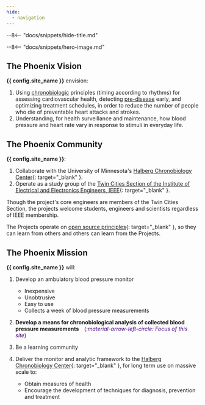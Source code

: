 ```yaml
---
hide:
  - navigation
---
```

--8<-- "docs/snippets/hide-title.md"

--8<-- "docs/snippets/hero-image.md"

## The Phoenix Vision

**{{ config.site_name }}** envision:

1. Using [chronobiologic](glossary#chronobiology) principles (timing according to rhythms) for assessing cardiovascular health, detecting [pre-disease](glossary#predisease) early, and optimizing treatment schedules, in order to reduce the number of people who die of preventable heart attacks and strokes.
2. Understanding, for health surveillance and maintenance, how blood pressure and heart rate vary in response to stimuli in everyday life.

## The Phoenix Community

**{{ config.site_name }}**:

1. Collaborate with the University of Minnesota's [Halberg Chronobiology Center](https://halbergchronobiologycenter.umn.edu){: target="_blank" }.
1. Operate as a study group of the [Twin Cities Section of the Institute of Electrical and Electronics Engineers, IEEE](https://tc-ieee.org){: target="_blank" }.

Though the project's core engineers are members of the Twin Cities Section, the projects welcome students, engineers and scientists regardless of IEEE membership.

The Projects operate on [open source principles](https://opensource.org/osd/){: target="_blank" }, so they can learn from others and others can learn from the Projects.

## The Phoenix Mission

**{{ config.site_name }}** will: 

1.  Develop an ambulatory blood pressure monitor

    * Inexpensive
    * Unobtrusive
    * Easy to use
    * Collects a week of blood pressure measurements

2. **Develop a means for chronobiological analysis of collected blood pressure measurements**&emsp;(<span style="color: indigo; font-style: italic;">:material-arrow-left-circle: Focus of this site</span>)

3. Be a learning community

4. Deliver the monitor and analytic framework to the [Halberg Chronobiology Center](https://halbergchronobiologycenter.umn.edu){: target="_blank" }, for long term use on massive scale to:

    * Obtain measures of health
    * Encourage the development of techniques for diagnosis, prevention and treatment
